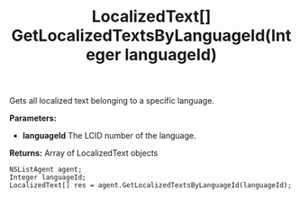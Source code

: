 ﻿---
uid: crmscript_ref_NSListAgent_GetLocalizedTextsByLanguageId
title: LocalizedText[] GetLocalizedTextsByLanguageId(Integer languageId)
intellisense: NSListAgent.GetLocalizedTextsByLanguageId
keywords: NSListAgent, GetLocalizedTextsByLanguageId
so.topic: reference
---

Gets all localized text belonging to a specific language.

**Parameters:**
 - **languageId** The LCID number of the language.

**Returns:** Array of LocalizedText objects

```crmscript
NSListAgent agent;
Integer languageId;
LocalizedText[] res = agent.GetLocalizedTextsByLanguageId(languageId);
```

